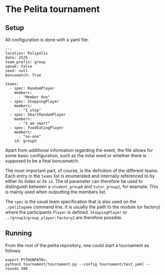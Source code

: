 # The Pelita tournament

## Setup

All configuration is done with a yaml file:

    ---
    location: Pelipolis
    date: 2525
    team_prefix: group
    speak: false
    seed: null
    bonusmatch: True
    
    teams:
      - spec: RandomPlayer
        members:
          - "Member One"
      - spec: StoppingPlayer
        members:
          - "I stop"
      - spec: SmartRandomPlayer
        members:
          - "I am smart"
      - spec: FoodEatingPlayer
        members:
          - "no-one"
        id: group3

Apart from additional information regarding the event, the file allows for some basic configuration, such as the inital seed or whether there is supposed to be a final bonusmatch.

The most important part, of course, is the definition of the different teams.
Each entry in the `teams` list is enumerated and internally referenced to by either its index or its `id`. The id parameter can therefore be used to distinguish between a `student_group0` and `tutor_group2`, for example.
This is mainly used when outputting the members list.

The `spec` is the usual team specification that is also used on the `./pelitagame` command line.
It is usually the path to the module (or factory) where the participants `Player` is defined.
`StoppingPlayer` or `../group3/group_player:factory2` are therefore possible.

## Running

From the root of the pelita repository, one could start a tournament as follows:

    export PYTHONPATH=.
    python3 tournament/tournament.py --config tournament/test.yaml --rounds 300

